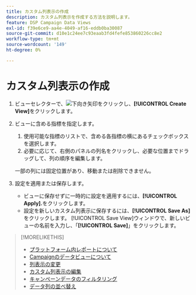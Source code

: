 ```yaml
---
title: カスタム列表示の作成
description: カスタム列表示を作成する方法を説明します。
feature: DSP Campaign Data Views
exl-id: f39e6ce9-aa4e-4049-af16-eddb0ba30087
source-git-commit: d10e1c24ee7c93eaab3fd4fefe853860226cc8e2
workflow-type: tm+mt
source-wordcount: '149'
ht-degree: 0%

---
```


# カスタム列表示の作成

1. ビューセレクターで、![下向き矢印](/help/dsp/assets/chevron-down.png)をクリックし、**[!UICONTROL Create View]**&#x200B;をクリックします。

1. ビューに含める指標を指定します。
   1. 使用可能な指標のリストで、含める各指標の横にあるチェックボックスを選択します。
   1. 必要に応じて、右側のパネルの列名をクリックし、必要な位置までドラッグして、列の順序を編集します。

   一部の列には固定位置があり、移動または削除できません。

1. 設定を適用または保存します。

   * ビューに保存せずに一時的に設定を適用するには、**[!UICONTROL Apply].**&#x200B;をクリックします。
   * 設定を新しいカスタム列表示に保存するには、**[!UICONTROL Save As]**&#x200B;をクリックします。 [!UICONTROL Save View]ウィンドウで、新しいビューの名前を入力し、「**[!UICONTROL Save]**」をクリックします。

>[!MORELIKETHIS]
>
>* [プラットフォーム内レポートについて](campaign-reports-about.md)
>* [Campaignのデータビューについて](campaign-data-views-about.md)
>* [列表示の変更](column-view-change.md)
>* [カスタム列表示の編集](column-view-edit.md)
>* [キャンペーンデータのフィルタリング](campaign-data-filter.md)
>* [データ列の並べ替え](campaign-data-sort.md)

